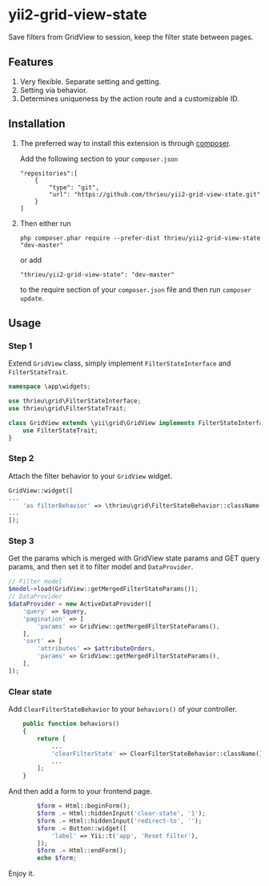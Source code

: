 # yii2-grid-view-state
Save filters from GridView to session, keep the filter state between pages.

## Features
1. Very flexible. Separate setting and getting.
2. Setting via behavior.
3. Determines uniqueness by the action route and a customizable ID.

## Installation 
1.  The preferred way to install this extension is through [composer](http://getcomposer.org/download/).

    Add the following section to your `composer.json`
    ```
    "repositories":[
        {
            "type": "git",
            "url": "https://github.com/thrieu/yii2-grid-view-state.git"
        }
    ]
    ```
2.  Then either run
    ```
    php composer.phar require --prefer-dist thrieu/yii2-grid-view-state "dev-master"
    ```
    
    or add
    
    ```
    "thrieu/yii2-grid-view-state": "dev-master"
    ```
    
    to the require section of your `composer.json` file and then run `composer update`.

## Usage
### Step 1
Extend `GridView` class, simply implement `FilterStateInterface` and `FilterStateTrait`.
```php
namespace \app\widgets;

use thrieu\grid\FilterStateInterface;
use thrieu\grid\FilterStateTrait;

class GridView extends \yii\grid\GridView implements FilterStateInterface {
    use FilterStateTrait;
}
```
### Step 2
Attach the filter behavior to your `GridView` widget.
```php
GridView::widget([
...
    'as filterBehavior' => \thrieu\grid\FilterStateBehavior::className(),
...
]);
```
### Step 3
Get the params which is merged with GridView state params and GET query params, and then set it to filter model and `DataProvider`.
```php
// Filter model
$model->load(GridView::getMergedFilterStateParams());
// DataProvider
$dataProvider = new ActiveDataProvider([
    'query' => $query,
    'pagination' => [
        'params' => GridView::getMergedFilterStateParams(),
    ],
    'sort' => [
        'attributes' => $attributeOrders,
        'params' => GridView::getMergedFilterStateParams(),
    ],
]);
```

### Clear state
Add `ClearFilterStateBehavior` to your `behaviors()` of your controller.
```php
    public function behaviors()
    {
        return [
            ...
            'clearFilterState' => ClearFilterStateBehavior::className(),
            ...
        ];
    }

```
And then add a form to your frontend page.
```php
        $form = Html::beginForm();
        $form .= Html::hiddenInput('clear-state', '1');
        $form .= Html::hiddenInput('redirect-to', '');
        $form .= Button::widget([
            'label' => Yii::t('app', 'Reset filter'),
        ]);
        $form .= Html::endForm();
        echo $form;
```

Enjoy it.
